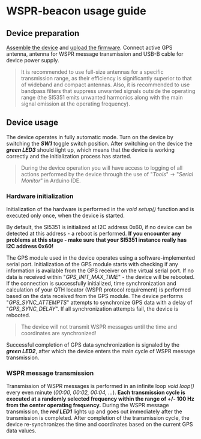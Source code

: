 # WSPR-beacon usage guide

## Device preparation
[Assemble the device](./Assembly-guide.md) and [upload the firmware](./Firmware/). Connect active GPS antenna, antenna for WSPR message transmission and USB-B cable for device power supply.  

>It is recommended to use full-size antennas for a specific transmission range, as their efficiency is significantly superior to that of wideband and compact antennas. Also, it is recommended to use bandpass filters that suppress unwanted signals outside the operating range (the SI5351 emits unwanted harmonics along with the main signal emission at the operating frequency).

## Device usage
The device operates in fully automatic mode. Turn on the device by switching the **_SW1_** toggle switch position. After switching on the device the **_green LED3_** should light up, which means that the device is working correctly and the initialization process has started. 

>During the device operation you will have access to logging of all actions performed by the device through the use of "_Tools_" -> "_Serial Monitor_" in Arduino IDE. 

### Hardware initialization
Initialization of the hardware is performed in the _void setup()_ function and is executed only once, when the device is started.  

By default, the SI5351 is initialized at I2C address 0x60, if no device can be detected at this address - a reboot is performed. **If you encounter any problems at this stage - make sure that your SI5351 instance really has I2C address 0x60!**

The GPS module used in the device operates using a software-implemented serial port. Initialization of the GPS module starts with checking if any information is available from the GPS receiver on the virtual serial port. If no data is received within "_GPS_INIT_MAX_TIME_" - the device will be rebooted. If the connection is successfully initialized, time synchronization and calculation of your QTH locator (WSPR protocol requirement) is performed based on the data received from the GPS module. The device performs "_GPS_SYNC_ATTEMPTS_" attempts to synchronize GPS data with a delay of "_GPS_SYNC_DELAY_". If all synchronization attempts fail, the device is rebooted.  

>The device will not transmit WSPR messages until the time and coordinates are synchronized!  

Successful completion of GPS data synchronization is signaled by the **_green LED2_**, after which the device enters the main cycle of WSPR message transmission. 

### WSPR message transmission
Transmission of WSPR messages is performed in an infinite loop _void loop()_ every even minute (_00:00, 00:02, 00:04, ..._). **Each transmission cycle is executed at a randomly selected frequency within the range of +/- 100 Hz from the center operating frequency.** During the WSPR message transmission, the **_red LED1_** lights up and goes out immediately after the transmission is completed. After completion of the transmission cycle, the device re-synchronizes the time and coordinates based on the current GPS data values.
